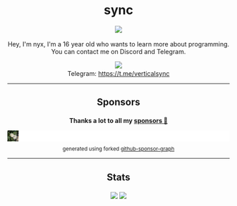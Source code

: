 <h1 align="center">sync</h1>

<p align="center">
  <a href="https://komarev.com/ghpvc">
    <img src="https://komarev.com/ghpvc/?username=verticalsync" />
  </a>
</p>

<p align="center">
  Hey, I'm nyx, I'm a 16 year old who wants to learn more about programming.
  <br>
  You can contact me on Discord and Telegram.
</p>

<p align="center">
  <a href="https://discord.com/users/1207087393929171095">
    <img src="https://lanyard.cnrad.dev/api/1207087393929171095" />
  </a>
  <br>
  Telegram: <a href="https://t.me/verticalsync">https://t.me/verticalsync</a>
</p>

---

## <p align="center">Sponsors</p>

<p align="center">
  <b>Thanks a lot to all my <a href="https://github.com/sponsors/verticalsync">sponsors 💛</a></b>
</p>

<p align="center">
  <a href="https://github.com/sponsors/verticalsync">
    <img src="https://raw.githubusercontent.com/verticalsync/github-sponsor-graph/main/graph.png" />
  </a>
  <br>
  <sub>generated using forked <a href="https://github.com/verticalsync/github-sponsor-graph">github-sponsor-graph</a></sub>
</p>

---

## <p align="center">Stats</p>

<p align="center">
  <img height="180px" src="https://github-readme-stats-git-main-window-syncs-projects.vercel.app/api?username=verticalsync&show_icons=true&count_private=true&theme=dracula&bg_color=00000000" />
  <img height="200px" src="https://github-readme-stats-git-main-window-syncs-projects.vercel.app/api/top-langs/?username=verticalsync&layout=compact&count_private=true&theme=dracula&bg_color=00000000&langs_count=10&hide=jupyter%20notebook,tex,css,php" />
</p>
